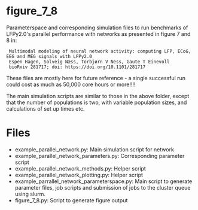 figure_7_8
==========
Parameterspace and corresponding simulation files to run benchmarks of LFPy2.0's
parallel performance with networks as presented in figure 7 and 8 in:

     Multimodal modeling of neural network activity: computing LFP, ECoG, EEG and MEG signals with LFPy2.0
     Espen Hagen, Solveig Næss, Torbjørn V Ness, Gaute T Einevoll
     bioRxiv 281717; doi: https://doi.org/10.1101/281717

These files are mostly here for future reference - a single successful run could
cost as much as 50,000 core hours or more!!!!

The main simulation scripts are similar to those in the above folder, except
that the number of populations is two, with variable population sizes,
and calculations of set up times etc.

Files
=====
* example_parallel_network.py: Main simulation script for network
* example_parallel_network_parameters.py: Corresponding parameter script
* example_parallel_network_methods.py: Helper script
* example_parallel_network_plotting.py: Helper script
* example_parrallel_network_parameterspace.py: Main script to generate parameter files, job scripts and submission of jobs to the cluster queue using slurm.
* figure_7_8.py: Script to generate figure output